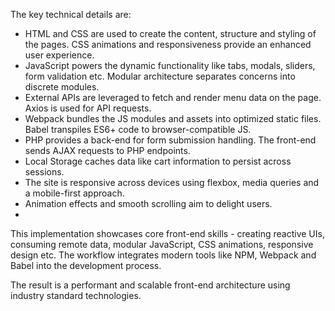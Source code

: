 The key technical details are:

- HTML and CSS are used to create the content, structure and styling of the pages. CSS animations and responsiveness provide an enhanced user experience.
- JavaScript powers the dynamic functionality like tabs, modals, sliders, form validation etc. Modular architecture separates concerns into discrete modules.
- External APIs are leveraged to fetch and render menu data on the page. Axios is used for API requests.
- Webpack bundles the JS modules and assets into optimized static files. Babel transpiles ES6+ code to browser-compatible JS.
- PHP provides a back-end for form submission handling. The front-end sends AJAX requests to PHP endpoints.
- Local Storage caches data like cart information to persist across sessions.
- The site is responsive across devices using flexbox, media queries and a mobile-first approach.
- Animation effects and smooth scrolling aim to delight users.
- 
This implementation showcases core front-end skills - creating reactive UIs, consuming remote data, modular JavaScript, CSS animations, responsive design etc. The workflow integrates modern tools like NPM, Webpack and Babel into the development process.

The result is a performant and scalable front-end architecture using industry standard technologies. 
